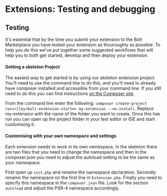 Extensions: Testing and debugging
=================================

Testing
-------

It's essential that by the time you submit your extension to the Bolt Marketplace you have tested your extension as thouroughly
as possible. To help you do this we've put together some suggested workflows that will help you to both get started, develop
and then deploy your extension.

#### Getting a skeleton Project

The easiest way to get started is by using our skeleton extension project. You'll need to use the command line to do this, and you'll need to already have composer installed and accessible from your command line. If you still need to do this you can find instructions <a href="https://getcomposer.org/">on the Composer site</a>.

From the command line enter the following: `composer create-project rossriley/bolt-extension-starter my-extension --no-install`. Replace my-extension with the name of the folder you want to create. Once this has run you can open up the project folder in your 
text editor or IDE and start customising it.

#### Customising with your own namespace and settings

Each extension needs to work in its own namespace, in the skeleton there are two files that you need to change the namespace and then in the composer.json you need to adjust the autoload setting to be the same as your namespace.

First open up `init.php` and rename the namespace declaration. Secondly rename the namespace on the first line in `Extension.php`. Finally you need to specify this namespace in the `composer.json` file. Look for the section `autoload` and adjust the PSR-4 namespace accordingly.


